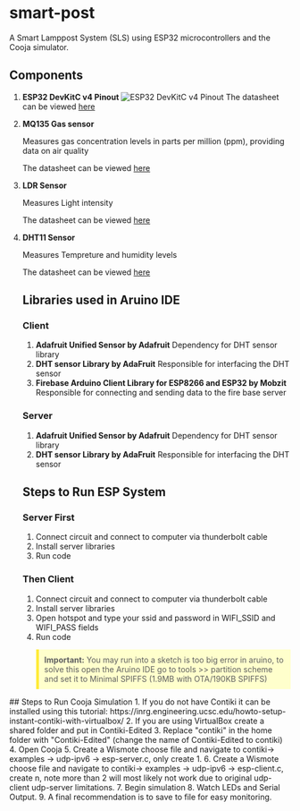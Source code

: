 # smart-post

A Smart Lamppost System (SLS) using ESP32 microcontrollers and the Cooja simulator.

## Components

1. **ESP32 DevKitC v4 Pinout**
   ![ESP32 DevKitC v4 Pinout](https://docs.espressif.com/projects/esp-idf/en/v5.1/esp32/_images/esp32-devkitC-v4-pinout.png)
   The datasheet can be viewed [here](https://www.espressif.com/sites/default/files/documentation/esp32_datasheet_en.pdf)

2. **MQ135 Gas sensor**
   
   Measures gas concentration levels in parts per million (ppm), providing data on air quality
    
   The datasheet can be viewed [here](https://www.olimex.com/Products/Components/Sensors/Gas/SNS-MQ135/resources/SNS-MQ135.pdf)
   
4. **LDR Sensor**
   
   Measures Light intensity
   
   The datasheet can be viewed [here](https://components101.com/sites/default/files/component_datasheet/LDR%20Datasheet.pdf)
6. **DHT11 Sensor**
   
   Measures Tempreture and humidity levels
   
   The datasheet can be viewed [here](https://www.mouser.com/datasheet/2/758/DHT11-Technical-Data-Sheet-Translated-Version-1143054.pdf)

   ## Libraries used in Aruino IDE
   ### Client

   1. **Adafruit Unified Sensor by Adafruit**
      Dependency for DHT sensor library
   2. **DHT sensor Library by AdaFruit**
      Responsible for interfacing the DHT sensor
   3. **Firebase Arduino Client Library for ESP8266 and ESP32 by Mobzit**
      Responsible for connecting and sending data to the fire base server
      
    ### Server
   1. **Adafruit Unified Sensor by Adafruit**
      Dependency for DHT sensor library
   2. **DHT sensor Library by AdaFruit**
      Responsible for interfacing the DHT sensor

   ## Steps to Run ESP System
   ### Server First
   1. Connect circuit and connect to computer via thunderbolt cable
   2. Install server libraries
   3. Run code
   ### Then Client
   1. Connect circuit and connect to computer via thunderbolt cable
   2. Install server libraries
   3. Open hotspot and type your ssid and password in WIFI_SSID and WIFI_PASS fields
   4. Run code
   <blockquote style="background-color: #ffffcc; border-left: 5px solid #ffeb3b; padding: 10px;">
    <strong>Important:</strong> You may run into a sketch is too big error in aruino, to solve this open the Aruino IDE go to tools >> partition scheme and set it to Minimal SPIFFS (1.9MB with OTA/190KB SPIFFS)
</blockquote>
   ## Steps to Run Cooja Simulation
   1. If you do not have Contiki it can be installed using this tutorial: https://inrg.engineering.ucsc.edu/howto-setup-instant-contiki-with-virtualbox/
   2. If you are using VirtualBox create a shared folder and put in Contiki-Edited
   3. Replace "contiki" in the home folder with "Contiki-Edited" (change the name of Contiki-Edited to contiki)
   4. Open Cooja 
   5. Create a Wismote choose file and navigate to contiki-> examples -> udp-ipv6 -> esp-server.c, only create 1.
   6. Create a Wismote choose file and navigate to contiki-> examples -> udp-ipv6 -> esp-client.c, create n, note more than 2 will most likely not work due to original udp-client udp-server limitations.
   7. Begin simulation
   8. Watch LEDs and Serial Output.
   9. A final recommendation is to save to file for easy monitoring.

